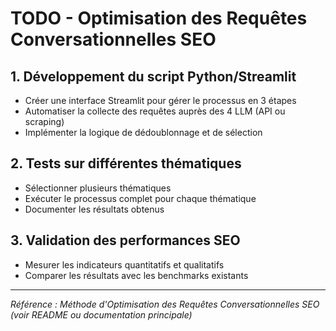 # TODO - Optimisation des Requêtes Conversationnelles SEO

## 1. Développement du script Python/Streamlit
- Créer une interface Streamlit pour gérer le processus en 3 étapes
- Automatiser la collecte des requêtes auprès des 4 LLM (API ou scraping)
- Implémenter la logique de dédoublonnage et de sélection

## 2. Tests sur différentes thématiques 
- Sélectionner plusieurs thématiques 
- Exécuter le processus complet pour chaque thématique
- Documenter les résultats obtenus

## 3. Validation des performances SEO
- Mesurer les indicateurs quantitatifs et qualitatifs
- Comparer les résultats avec les benchmarks existants


---

*Référence : Méthode d'Optimisation des Requêtes Conversationnelles SEO (voir README ou documentation principale)*
